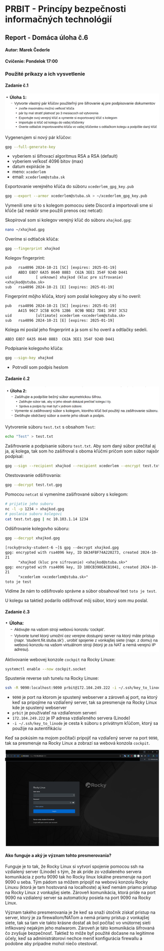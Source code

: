# PRBIT - Princípy bezpečnosti informačných technológií
## Report - Domáca úloha č.6
#### Autor: Marek Čederle
#### Cvičenie: Pondelok 17:00


### Použité príkazy a ich vysvetlenie
#### Zadanie č.1

![Zadanie cast1](./images/zadanie_cast1.png)

Vygenerujem si nový pár kľúčov:
```bash
gpg --full-generate-key
```
- vyberiem si šifrovací algoritmus RSA a RSA (default)
- vyberiem veľkosť 4096 bitov (max)
- datum expirácie `3m`
- meno: `xcederlem`
- email: `xcederlem@stuba.sk`

Exportovanie verejného kľúča do súboru `xcederlem_gpg_key.pub`
```bash
gpg --export --armor xcederlem@stuba.sk > ~/xcederlem_gpg_key.pub
```

Vymenili sme si to s kolegom pomocou siete Discord a importovali sme si kľúče (až neskôr sme použili prenos cez netcat):

Skopíroval som si kolegov verejný kľúč do súboru `xhajkod.gpg`:
```bash
nano ~/xhajkod.gpg
```

Overíme si odtlačok kľúča:
```bash
gpg --fingerprint xhajkod
```

Kolegov fingerprint:
```
pub   rsa4096 2024-10-21 [SC] [expires: 2025-01-19]
      ABD3 E8D7 6A35 8640 88B3  C62A 3EE1 354F 924D D441
uid           [ unknown] xhajkod (kluc pre sifrovanie) <xhajkod@stuba.sk>
sub   rsa4096 2024-10-21 [E] [expires: 2025-01-19]
```

Fingerprint môjho kľúča, ktorý som poslal kolegovy aby si ho overil:
```
pub   rsa4096 2024-10-21 [SC] [expires: 2025-01-19]
      A415 96C7 1C5B 6CF6 12B6  8C9B 9DE2 7D81 3F07 3C52
uid           [ultimate] xcederlem <xcederlem@stuba.sk>
sub   rsa4096 2024-10-21 [E] [expires: 2025-01-19]
```

Kolega mi poslal jeho fingerprint a ja som si ho overil a odtlačky sedeli.
```
ABD3 E8D7 6A35 8640 88B3  C62A 3EE1 354F 924D D441
```

Podpísanie kolegovho kľúča:
```bash
gpg --sign-key xhajkod
```
- Potrvdil som podpis heslom


#### Zadanie č.2

![Zadanie cast2](./images/zadanie_cast2.png)

Vytvorenie súboru `test.txt` s obsahom `Test`:
```bash
echo "Test" > test.txt
```

Zašifrovanie a podpísanie súboru `test.txt`. Aby som daný súbor prečítal aj ja, aj kolega, tak som ho zašifroval s oboma kľúčmi pričom som súbor najsôr podpísal:
```bash
gpg --sign --recipient xhajkod --recipient xcederlem --encrypt test.txt
```

Otestovavanie odšifrovania:
```bash
gpg --decrypt test.txt.gpg
```

Pomocou `netcat` si vymeníme zašifrované súbory s kolegom:
```bash
# prijatie jeho suboru
nc -l -p 1234 > xhajkod.gpg
# poslanie suboru kolegovi
cat test.txt.gpg | nc 10.103.1.14 1234
```

Odšifrovanie kolegovho súboru:
```bash
gpg --decrypt xhajkod.gpg
```
```
[rocky@rocky-student-6 ~]$ gpg --decrypt xhajkod.gpg
gpg: encrypted with rsa4096 key, ID DA34FBF74A220273, created 2024-10-21
      "xhajkod (kluc pre sifrovanie) <xhajkod@stuba.sk>"
gpg: encrypted with rsa4096 key, ID 10DCB390EACB1041, created 2024-10-21
      "xcederlem <xcederlem@stuba.sk>"
toto je test
```
Vidíme že nám to odšifrovalo správne a súbor obsahoval text `toto je test`.

U kolegu sa taktiež podarilo odšifrovať môj súbor, ktorý som mu poslal.


#### Zadanie č.3

![Zadanie cast3](./images/zadanie_cast3.png)

Aktivovanie webovej konzole `cockpit` na Rocky Linuxe:
```bash
systemctl enable --now cockpit.socket
```

Spustenie reverse ssh tunelu na Rocky Linuxe:
```bash
ssh -R 9090:localhost:9090 prbit@172.104.249.222 -i ~/.ssh/key_to_linode
```
- `9090` je port na ktorom je spustený webserver a zároveň aj port, na ktorý keď sa pripojíme na vzdiaľený server, tak sa presmeruje na Rocky Linux kde je spustený webserver
- `prbit` je používateľ na vzdiaľenom serveri
- `172.104.249.222` je IP adresa vzdiaľeného servera (Linode)
- `-i ~/.ssh/key_to_linode` je cesta k súboru s privátnym kľúčom, ktorý sa použije na autentifikáciu

Keď sa pokúsim na mojom počítači pripojiť na vzdiaľený server na port `9090`, tak sa presmeruje na Rocky Linux a zobrazí sa webová konzola `cockpit`.

![Cockpit web](./images/web_browser.png)

#### Ako funguje a aký je význam tohto presmerovania?
Funguje je to tak, že Rocky Linux si vytvorí spojenie pomocou ssh na vzdialený server (Linode) s tým, že ak príde zo vzdialeného servera komunikácia z portu 9090 tak ho Rocky linux lokálne presmeruje na port 9090 u seba. Tým pádom sa môžem pripojiť na webovú konzolu Rocky Linuxu (ktorá je tam hostovaná na localhoste) aj keď nemám priamo prístup na Rocky Linux z vonkajšej siete. Zároveň komunikácia, ktorá príde na port 9090 na vzdialený server sa automaticky posiela na port 9090 na Rocky Linux.

Význam takého presmerovania je že keď sa snaži útočník získať prístup na server, ktorý je za firewallom/NATom a nemá priamy prístup z vonkajšej siete, tak sa tam vie takto krásne dostať ak bol počítač vo vnútornej sieti infikovaný nejakým jeho malwarom. Zároveň je táto komunikácia šifrovaná čo zvyšuje bezpečnosť. Taktiež to môže byť použité dočasne na legitímne účely, keď sa administrátorovi nechce meniť konfigurácia firewallu a podobne aby prípadne mohol niečo otestovať.
